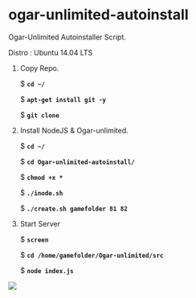 # ogar-unlimited-autoinstall
Ogar-Unlimited Autoinstaller Script. 

Distro : Ubuntu 14.04 LTS

1. Copy Repo.
   
   $ **`cd ~/`**
   
   $ **`apt-get install git -y`**
   
   $ **`git clone `**
   
2. Install NodeJS & Ogar-unlimited.

   $ **`cd ~/`**

   $ **`cd Ogar-unlimited-autoinstall/`**
   
   $ **`chmod +x *`**
   
   $ **`./inode.sh`**
   
   $ **`./create.sh gamefolder 81 82`**
   
3. Start Server
   
   $ **`screen`**

   $ **`cd /home/gamefolder/Ogar-unlimited/src`**
   
   $ **`node index.js`**
   
![](http://image.prntscr.com/image/4bf72e6229014d889935ef617fe8dea1.png)
